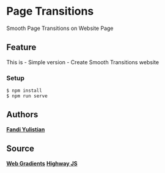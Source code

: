 # Page Transitions
Smooth Page Transitions on Website Page

## Feature
This is - Simple version -
Create Smooth Transitions website

### Setup
```
$ npm install
$ npm run serve
```

## Authors
[**Fandi Yulistian**](https://github.com/fyulistian)

## Source 
[**Web Gradients**](https://webgradients.com/)
[**Highway JS**](https://highway.js.org/)